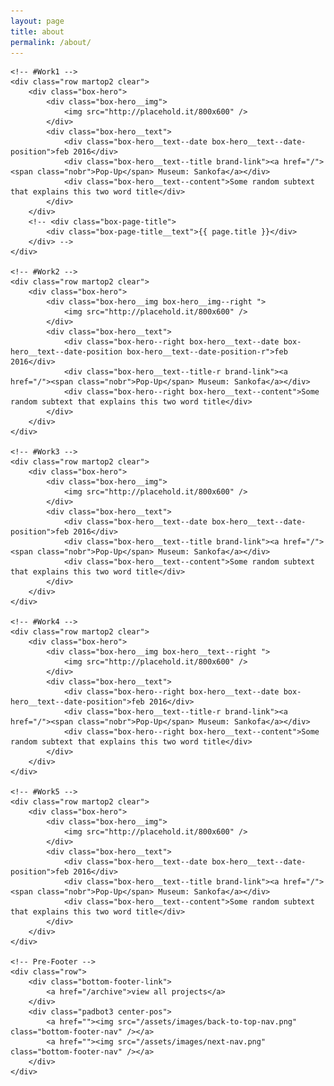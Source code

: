```yaml
---
layout: page
title: about
permalink: /about/
---
```


<div class="crwns-wrapper clear">

	<!-- #Work1 -->
	<div class="row martop2 clear">
		<div class="box-hero">
			<div class="box-hero__img">
				<img src="http://placehold.it/800x600" />
			</div>
			<div class="box-hero__text">
				<div class="box-hero__text--date box-hero__text--date-position">feb 2016</div>
				<div class="box-hero__text--title brand-link"><a href="/"><span class="nobr">Pop-Up</span> Museum: Sankofa</a></div>
				<div class="box-hero__text--content">Some random subtext that explains this two word title</div>
			</div>
		</div>
		<!-- <div class="box-page-title">
			<div class="box-page-title__text">{{ page.title }}</div>
		</div> -->
	</div>

	<!-- #Work2 -->
	<div class="row martop2 clear">
		<div class="box-hero">
			<div class="box-hero__img box-hero__img--right ">
				<img src="http://placehold.it/800x600" />
			</div>
			<div class="box-hero__text">
				<div class="box-hero--right box-hero__text--date box-hero__text--date-position box-hero__text--date-position-r">feb 2016</div>
				<div class="box-hero__text--title-r brand-link"><a href="/"><span class="nobr">Pop-Up</span> Museum: Sankofa</a></div>
				<div class="box-hero--right box-hero__text--content">Some random subtext that explains this two word title</div>
			</div>
		</div>
	</div>

	<!-- #Work3 -->
	<div class="row martop2 clear">
		<div class="box-hero">
			<div class="box-hero__img">
				<img src="http://placehold.it/800x600" />
			</div>
			<div class="box-hero__text">
				<div class="box-hero__text--date box-hero__text--date-position">feb 2016</div>
				<div class="box-hero__text--title brand-link"><a href="/"><span class="nobr">Pop-Up</span> Museum: Sankofa</a></div>
				<div class="box-hero__text--content">Some random subtext that explains this two word title</div>
			</div>
		</div>
	</div>

	<!-- #Work4 -->
	<div class="row martop2 clear">
		<div class="box-hero">
			<div class="box-hero__img box-hero__text--right ">
				<img src="http://placehold.it/800x600" />
			</div>
			<div class="box-hero__text">
				<div class="box-hero--right box-hero__text--date box-hero__text--date-position">feb 2016</div>
				<div class="box-hero__text--title-r brand-link"><a href="/"><span class="nobr">Pop-Up</span> Museum: Sankofa</a></div>
				<div class="box-hero--right box-hero__text--content">Some random subtext that explains this two word title</div>
			</div>
		</div>
	</div>

	<!-- #Work5 -->
	<div class="row martop2 clear">
		<div class="box-hero">
			<div class="box-hero__img">
				<img src="http://placehold.it/800x600" />
			</div>
			<div class="box-hero__text">
				<div class="box-hero__text--date box-hero__text--date-position">feb 2016</div>
				<div class="box-hero__text--title brand-link"><a href="/"><span class="nobr">Pop-Up</span> Museum: Sankofa</a></div>
				<div class="box-hero__text--content">Some random subtext that explains this two word title</div>
			</div>
		</div>
	</div>

	<!-- Pre-Footer -->
	<div class="row">
		<div class="bottom-footer-link">
      		<a href="/archive">view all projects</a>
    	</div>
	    <div class="padbot3 center-pos">
	        <a href=""><img src="/assets/images/back-to-top-nav.png" class="bottom-footer-nav" /></a>
	        <a href=""><img src="/assets/images/next-nav.png" class="bottom-footer-nav" /></a>
	    </div>
	</div>
</div>